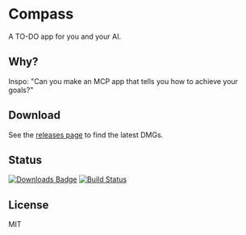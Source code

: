 # Compass

A TO-DO app for you and your AI.

## Why?

Inspo: "Can you make an MCP app that tells you how to achieve your goals?"

## Download

See the [releases page](https://github.com/felipap/compass/releases/latest) to find the latest DMGs.

## Status

[![Downloads Badge](https://img.shields.io/github/downloads/felipap/compass/total.svg?color=green)](https://tooomm.github.io/github-release-stats/?username=felipap&repository=compass)
[![Build Status](https://img.shields.io/github/actions/workflow/status/felipap/compass/test.yml)](https://github.com/felipap/compass/actions)

## License

MIT

<!-- Intelligent tools for productivity. -->

<!--
## todos

A simple to-do app with MCP support. 📝
-->
